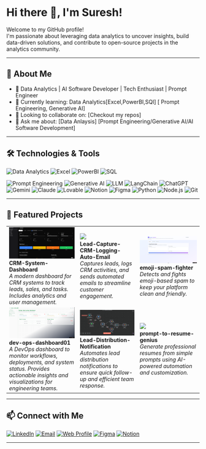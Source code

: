 # Hi there 👋, I'm Suresh!

Welcome to my GitHub profile!  
I'm passionate about leveraging data analytics to uncover insights, build data-driven solutions, and contribute to open-source projects in the analytics community.

---

## 🚀 About Me

- 💼 Data Analytics | AI Software Developer | Tech Enthusiast | Prompt Engineer
- 🌱 Currently learning: Data Analytics[Excel,PowerBI,SQl] [ Prompt Engineering, Generative AI]
- 👯 Looking to collaborate on: [Checkout my repos]
- 💬 Ask me about: [Data Anlaysis] [Prompt Engineering/Generative AI/AI Software Development]

---

## 🛠️ Technologies & Tools

![Data Analytics](https://img.shields.io/badge/-Data%20Analytics-00BFFF?style=flat-square)
![Excel](https://img.shields.io/badge/-Excel-f7b801?style=flat-square)
![PowerBI](https://img.shields.io/badge/-PowerBI-ff69b4?style=flat-square)
![SQL](https://img.shields.io/badge/-SQL-10a37f?style=flat-square)

![Prompt Engineering](https://img.shields.io/badge/-Prompt%20Engineering-00BFFF?style=flat-square)
![Generative AI](https://img.shields.io/badge/-Generative%20AI-purple?style=flat-square)
![LLM](https://img.shields.io/badge/-LLM-6c63ff?style=flat-square)
![LangChain](https://img.shields.io/badge/-LangChain-00B86B?style=flat-square)
![ChatGPT](https://img.shields.io/badge/-ChatGPT-10a37f?style=flat-square)
![Gemini](https://img.shields.io/badge/-Gemini-4285F4?style=flat-square)
![Claude](https://img.shields.io/badge/-Claude-f7b801?style=flat-square)
![Lovable](https://img.shields.io/badge/-Lovable-ff69b4?style=flat-square)
![Notion](https://img.shields.io/badge/-Notion-000?style=flat-square&logo=notion&logoColor=white)
![Figma](https://img.shields.io/badge/-Figma-333?style=flat-square&logo=figma&logoColor=white)
![Python](https://img.shields.io/badge/-Python-3776AB?style=flat-square&logo=python&logoColor=white)
![Node.js](https://img.shields.io/badge/-Node.js-339933?style=flat-square&logo=node-dot-js&logoColor=white)
![Git](https://img.shields.io/badge/-Git-F05032?style=flat-square&logo=git&logoColor=white)

---


## 🌟 Featured Projects

<div align="center">

<table>
  <tr>
    <td>
      <a href="https://github.com/Suresh-28/CRM-System-Dashboard">
        <img src="https://github.com/Suresh-28/CRM-System-Dashboard/blob/main/Screenshot%202025-07-13%20213558.png" width="380" />
      </a>
      <br>
      <b>CRM-System-Dashboard</b>
      <br>
      <i>A modern dashboard for CRM systems to track leads, sales, and tasks. Includes analytics and user management.</i>
    </td>
      <td>
      <a href="https://github.com/Suresh-28/Lead-Capture-CRM-Logging-Auto-Email">
        <img src="https://github.com/Suresh-28/Lead-Capture-CRM-Logging-Auto-Email/blob/main/workflow.png" width="280" />
      </a>
      <br>
      <b>Lead-Capture-CRM-Logging-Auto-Email</b>
      <br>
      <i>Captures leads, logs CRM activities, and sends automated emails to streamline customer engagement.</i>
    </td>
    <td>
      <a href="https://github.com/Suresh-28/emoji-spam-fighter">
        <img src="https://github.com/Suresh-28/emoji-spam-fighter/blob/main/Screenshot%202025-07-13%20215034.png" width="280" />
      </a>
      <br>
      <b>emoji-spam-fighter</b>
      <br>
      <i>Detects and fights emoji-based spam to keep your platform clean and friendly.</i>
    </td>
  </tr>
  <tr>
     <td>
      <a href="https://github.com/Suresh-28/dev-ops-dashboard01">
        <img src="https://github.com/Suresh-28/dev-ops-dashboard01/blob/main/Screenshot%202025-07-13%20173032.png" width="380" />
      </a>
      <br>
      <b>dev-ops-dashboard01</b>
      <br>
      <i>A DevOps dashboard to monitor workflows, deployments, and system status. Provides actionable insights and visualizations for engineering teams.</i>
    </td>
        <td>
      <a href="https://github.com/Suresh-28/Lead-Distribution-Notification">
        <img src="https://github.com/Suresh-28/Lead-Distribution-Notification/blob/main/Workflow.png" width="280" />
      </a>
      <br>
      <b>Lead-Distribution-Notification</b>
      <br>
      <i>Automates lead distribution notifications to ensure quick follow-up and efficient team response.</i>
    </td>
    <td>
      <a href="https://github.com/Suresh-28/prompt-to-resume-genius">
        <img src="https://socialify.git.ci/Suresh-28/prompt-to-resume-genius/image?description=1&language=1&name=1&owner=1&theme=Light" width="280" />
      </a>
      <br>
      <b>prompt-to-resume-genius</b>
      <br>
      <i>Generate professional resumes from simple prompts using AI-powered automation and customization.</i>
    </td>
  </tr>
</table>

</div>

---

## 📫 Connect with Me

[![LinkedIn](https://img.shields.io/badge/-LinkedIn-blue?style=flat-square&logo=linkedin)](https://linkedin.com/in/your-link)
[![Email](https://img.shields.io/badge/-Email-red?style=flat-square&logo=gmail&logoColor=white)](mailto:your-email@example.com)
[![Web Profile](https://img.shields.io/badge/-Web%20Profile-00C7B7?style=flat-square&logo=google-chrome&logoColor=white)](https://sureshshyamala.lovable.app/)
[![Figma](https://img.shields.io/badge/-Figma-333?style=flat-square&logo=figma&logoColor=white)](https://figma.com/@suri28)
[![Notion](https://img.shields.io/badge/-Notion-000?style=flat-square&logo=notion&logoColor=white)](https://surli.cc/vqloqf)
<!-- Add your website, Twitter, etc. -->

---

<!--
**Suresh-28/Suresh-28** is a ✨ _special_ ✨ repository because its `README.md` appears on your GitHub profile.
-->
